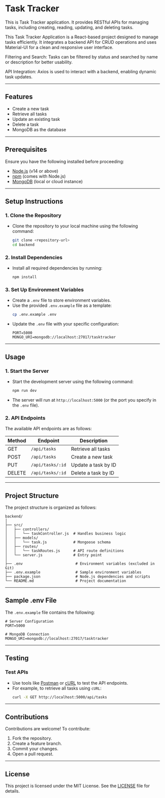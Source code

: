 
# Task Tracker 

This is Task Tracker application. It provides RESTful APIs for managing tasks, including creating, reading, updating, and deleting tasks.

This Task Tracker Application is a React-based project designed to manage tasks efficiently. It integrates a backend API for CRUD operations and uses Material-UI for a clean and responsive user interface.

Filtering and Search: Tasks can be filtered by status and searched by name or description for better usability.


API Integration: Axios is used to interact with a backend, enabling dynamic task updates.


---

## Features

- Create a new task
- Retrieve all tasks
- Update an existing task
- Delete a task
- MongoDB as the database

---

## Prerequisites

Ensure you have the following installed before proceeding:

- [Node.js](https://nodejs.org/) (v14 or above)
- [npm](https://www.npmjs.com/) (comes with Node.js)
- [MongoDB](https://www.mongodb.com/try/download/community) (local or cloud instance)

---

## Setup Instructions

### 1. Clone the Repository
- Clone the repository to your local machine using the following command:
  ```bash
  git clone <repository-url>
  cd backend
  ```

### 2. Install Dependencies
- Install all required dependencies by running:
  ```bash
  npm install
  ```

### 3. Set Up Environment Variables
- Create a `.env` file to store environment variables.
- Use the provided `.env.example` file as a template:
  ```bash
  cp .env.example .env
  ```
- Update the `.env` file with your specific configuration:
  ```plaintext
  PORT=5000
  MONGO_URI=mongodb://localhost:27017/tasktracker
  ```

---

## Usage

### 1. Start the Server
- Start the development server using the following command:
  ```bash
  npm run dev
  ```
- The server will run at `http://localhost:5000` (or the port you specify in the `.env` file).

### 2. API Endpoints
The available API endpoints are as follows:

| **Method** | **Endpoint**        | **Description**          |
|------------|---------------------|--------------------------|
| GET        | `/api/tasks`        | Retrieve all tasks       |
| POST       | `/api/tasks`        | Create a new task        |
| PUT        | `/api/tasks/:id`    | Update a task by ID      |
| DELETE     | `/api/tasks/:id`    | Delete a task by ID      |

---

## Project Structure

The project structure is organized as follows:

```plaintext
backend/
│
├── src/
│   ├── controllers/
│   │   └── taskController.js  # Handles business logic
│   ├── models/
│   │   └── task.js            # Mongoose schema
│   ├── routes/
│   │   └── taskRoutes.js      # API route definitions
│   └── server.js              # Entry point
│
├── .env                        # Environment variables (excluded in Git)
├── .env.example                # Sample environment variables
├── package.json                # Node.js dependencies and scripts
└── README.md                   # Project documentation
```

---

## Sample .env File

The `.env.example` file contains the following:

```plaintext
# Server Configuration
PORT=5000

# MongoDB Connection
MONGO_URI=mongodb://localhost:27017/tasktracker
```

---

## Testing

### Test APIs
- Use tools like [Postman](https://www.postman.com/) or [cURL](https://curl.se/) to test the API endpoints. 
- For example, to retrieve all tasks using `cURL`:
  ```bash
  curl -X GET http://localhost:5000/api/tasks
  ```

---

## Contributions

Contributions are welcome! To contribute:
1. Fork the repository.
2. Create a feature branch.
3. Commit your changes.
4. Open a pull request.

---

## License

This project is licensed under the MIT License. See the [LICENSE](LICENSE) file for details.
```


